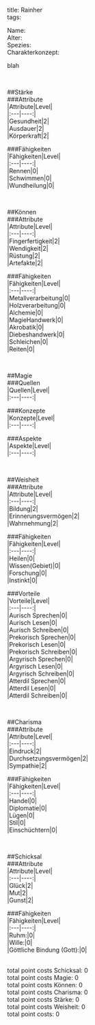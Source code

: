 title: Rainher  
tags:  


Name:  
Alter:  
Spezies:  
Charakterkonzept:  
  
  
blah  
  
  
  
&nbsp;  
  
##Stärke  
###Attribute  
|Attribute|Level|  
|:---|----:|  
|Gesundheit|2|  
|Ausdauer|2|  
|Körperkraft|2|  
  
  
###Fähigkeiten  
|Fähigkeiten|Level|  
|:---|----:|  
|Rennen|0|  
|Schwimmen|0|  
|Wundheilung|0|  
  
  
  
&nbsp;  
  
##Können  
###Attribute  
|Attribute|Level|  
|:---|----:|  
|Fingerfertigkeit|2|  
|Wendigkeit|2|  
|Rüstung|2|  
|Artefakte|2|  
  
  
###Fähigkeiten  
|Fähigkeiten|Level|  
|:---|----:|  
|Metallverarbeitung|0|  
|Holzverarbeitung|0|  
|Alchemie|0|  
|MagieHandwerk|0|  
|Akrobatik|0|  
|Diebeshandwerk|0|  
|Schleichen|0|  
|Reiten|0|  
  
  
  
&nbsp;  
  
##Magie  
###Quellen  
|Quellen|Level|  
|:---|----:|  
  
  
###Konzepte  
|Konzepte|Level|  
|:---|----:|  
  
  
###Aspekte  
|Aspekte|Level|  
|:---|----:|  
  
  
  
&nbsp;  
  
##Weisheit  
###Attribute  
|Attribute|Level|  
|:---|----:|  
|Bildung|2|  
|Erinnerungsvermögen|2|  
|Wahrnehmung|2|  
  
  
###Fähigkeiten  
|Fähigkeiten|Level|  
|:---|----:|  
|Heilen|0|  
|Wissen(Gebiet)|0|  
|Forschung|0|  
|Instinkt|0|  
  
  
###Vorteile  
|Vorteile|Level|  
|:---|----:|  
|Aurisch Sprechen|0|  
|Aurisch Lesen|0|  
|Aurisch Schreiben|0|  
|Prekorisch Sprechen|0|  
|Prekorisch Lesen|0|  
|Prekorisch Schreiben|0|  
|Argyrisch Sprechen|0|  
|Argyrisch Lesen|0|  
|Argyrisch Schreiben|0|  
|Atterdil Sprechen|0|  
|Atterdil Lesen|0|  
|Atterdil Schreiben|0|  
  
  
  
&nbsp;  
  
##Charisma  
###Attribute  
|Attribute|Level|  
|:---|----:|  
|Eindruck|2|  
|Durchsetzungsvermögen|2|  
|Sympathie|2|  
  
  
###Fähigkeiten  
|Fähigkeiten|Level|  
|:---|----:|  
|Handel|0|  
|Diplomatie|0|  
|Lügen|0|  
|Stil|0|  
|Einschüchtern|0|  
  
  
  
&nbsp;  
  
##Schicksal  
###Attribute  
|Attribute|Level|  
|:---|----:|  
|Glück|2|  
|Mut|2|  
|Gunst|2|  
  
  
###Fähigkeiten  
|Fähigkeiten|Level|  
|:---|----:|  
|Ruhm:|0|  
|Wille:|0|  
|Göttliche Bindung (Gott):|0|  
  
  
&nbsp;  
total point costs Schicksal: 0  
total point costs Magie: 0  
total point costs Können: 0  
total point costs Charisma: 0  
total point costs Stärke: 0  
total point costs Weisheit: 0  
total point costs: 0  
